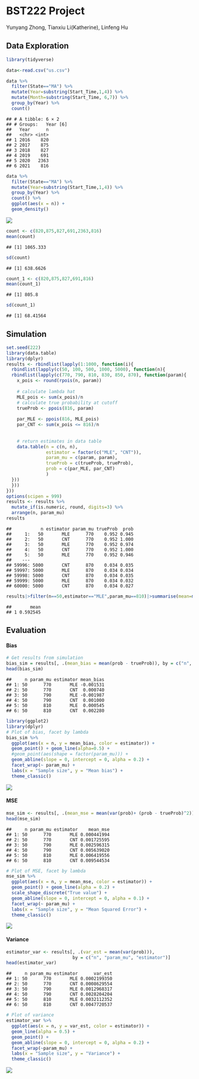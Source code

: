 BST222 Project
================
Yunyang Zhong, Tianxiu Li(Katherine), Linfeng Hu

## Data Exploration

``` r
library(tidyverse)

data<-read.csv("us.csv")
```

``` r
data %>% 
  filter(State=="MA") %>% 
  mutate(Year=substring(Start_Time,1,4)) %>% 
  mutate(Month=substring(Start_Time, 6,7)) %>% 
  group_by(Year) %>% 
  count()
```

    ## # A tibble: 6 × 2
    ## # Groups:   Year [6]
    ##   Year      n
    ##   <chr> <int>
    ## 1 2016    820
    ## 2 2017    875
    ## 3 2018    827
    ## 4 2019    691
    ## 5 2020   2363
    ## 6 2021    816

``` r
data %>% 
  filter(State=="MA") %>% 
  mutate(Year=substring(Start_Time,1,4)) %>% 
  group_by(Year) %>% 
  count() %>% 
  ggplot(aes(x = n)) +
  geom_density()
```

![](README_files/figure-gfm/unnamed-chunk-3-1.png)<!-- -->

``` r
count <- c(820,875,827,691,2363,816)
mean(count)
```

    ## [1] 1065.333

``` r
sd(count)
```

    ## [1] 638.6626

``` r
count_1 <- c(820,875,827,691,816)
mean(count_1)
```

    ## [1] 805.8

``` r
sd(count_1)
```

    ## [1] 68.41564

## Simulation

``` r
set.seed(222)
library(data.table)
library(dplyr)
results <- rbindlist(lapply(1:1000, function(i){
  rbindlist(lapply(c(50, 100, 500, 1000, 5000), function(n){
  rbindlist(lapply(c(770, 790, 810, 830, 850, 870), function(param){
    x_pois <- round(rpois(n, param))
    
    # calculate lambda hat
    MLE_pois <- sum(x_pois)/n
    # calculate true probability at cutoff
    trueProb <- ppois(816, param)
    
    par_MLE <- ppois(816, MLE_pois)
    par_CNT <- sum(x_pois <= 816)/n
  
    
    # return estimates in data table
    data.table(n = c(n, n),
               estimator = factor(c("MLE", "CNT")),
               param_mu = c(param, param),
               trueProb = c(trueProb, trueProb), 
               prob = c(par_MLE, par_CNT)
               )
  }))
  }))
}))
options(scipen = 999)
results <- results %>%
  mutate_if(is.numeric, round, digits=3) %>%
  arrange(n, param_mu)
results
```

    ##           n estimator param_mu trueProb  prob
    ##     1:   50       MLE      770    0.952 0.945
    ##     2:   50       CNT      770    0.952 1.000
    ##     3:   50       MLE      770    0.952 0.974
    ##     4:   50       CNT      770    0.952 1.000
    ##     5:   50       MLE      770    0.952 0.946
    ##    ---                                       
    ## 59996: 5000       CNT      870    0.034 0.035
    ## 59997: 5000       MLE      870    0.034 0.034
    ## 59998: 5000       CNT      870    0.034 0.035
    ## 59999: 5000       MLE      870    0.034 0.032
    ## 60000: 5000       CNT      870    0.034 0.027

``` r
results|>filter(n==50,estimator=="MLE",param_mu==810)|>summarise(mean=mean(prob))
```

    ##       mean
    ## 1 0.592545

## Evaluation

#### Bias

``` r
# Get results from simulation
bias_sim = results[, .(mean_bias = mean(prob - trueProb)), by = c("n", "param_mu", "estimator")]
head(bias_sim)
```

    ##     n param_mu estimator mean_bias
    ## 1: 50      770       MLE -0.001531
    ## 2: 50      770       CNT  0.000740
    ## 3: 50      790       MLE -0.001987
    ## 4: 50      790       CNT  0.001000
    ## 5: 50      810       MLE  0.000545
    ## 6: 50      810       CNT  0.002280

``` r
library(ggplot2)
library(dplyr)
# Plot of bias, facet by lambda
bias_sim %>%
  ggplot(aes(x = n, y = mean_bias, color = estimator)) + 
  geom_point() + geom_line(alpha=0.5) +
  #geom_point(aes(shape = factor(param_mu))) +
  geom_abline(slope = 0, intercept = 0, alpha = 0.2) + 
  facet_wrap(~ param_mu) +
  labs(x = "Sample size", y = "Mean bias") +
  theme_classic()
```

![](README_files/figure-gfm/unnamed-chunk-6-1.png)<!-- -->

#### MSE

``` r
mse_sim <- results[, .(mean_mse = mean(var(prob)+ (prob - trueProb)^2)), by = c("n", "param_mu", "estimator")]
head(mse_sim)
```

    ##     n param_mu estimator    mean_mse
    ## 1: 50      770       MLE 0.000441994
    ## 2: 50      770       CNT 0.001725595
    ## 3: 50      790       MLE 0.002596315
    ## 4: 50      790       CNT 0.005639020
    ## 5: 50      810       MLE 0.006419556
    ## 6: 50      810       CNT 0.009544534

``` r
# Plot of MSE, facet by lambda
mse_sim %>%
  ggplot(aes(x = n, y = mean_mse, color = estimator)) +
  geom_point() + geom_line(alpha = 0.2) +
  scale_shape_discrete("True value") +
  geom_abline(slope = 0, intercept = 0, alpha = 0.1) +
  facet_wrap(~ param_mu) +
  labs(x = "Sample size", y = "Mean Squared Error") +
  theme_classic()
```

![](README_files/figure-gfm/unnamed-chunk-7-1.png)<!-- -->

#### Variance

``` r
estimator_var <- results[, .(var_est = mean(var(prob))), 
                         by = c("n", "param_mu", "estimator")]
head(estimator_var)
```

    ##     n param_mu estimator      var_est
    ## 1: 50      770       MLE 0.0002199350
    ## 2: 50      770       CNT 0.0008629554
    ## 3: 50      790       MLE 0.0012968317
    ## 4: 50      790       CNT 0.0028204204
    ## 5: 50      810       MLE 0.0032112352
    ## 6: 50      810       CNT 0.0047720537

``` r
# Plot of variance
estimator_var %>%
  ggplot(aes(x = n, y = var_est, color = estimator)) +
  geom_line(alpha = 0.5) +
  geom_point() + 
  geom_abline(slope = 0, intercept = 0, alpha = 0.2) +
  facet_wrap(~param_mu) +
  labs(x = "Sample size", y = "Variance") +
  theme_classic()
```

![](README_files/figure-gfm/unnamed-chunk-8-1.png)<!-- -->
